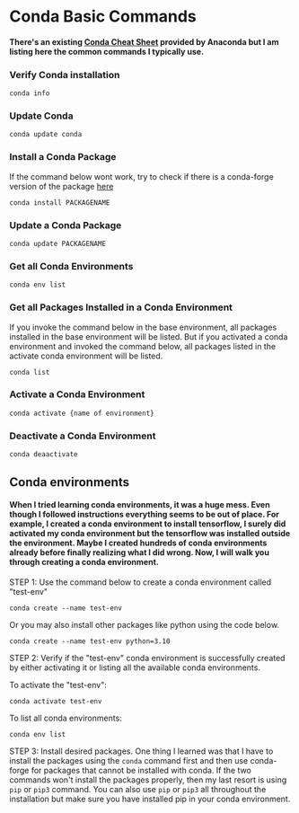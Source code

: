 # Conda Basic Commands

#### There's an existing [Conda Cheat Sheet](https://docs.conda.io/projects/conda/en/4.6.0/_downloads/52a95608c49671267e40c689e0bc00ca/conda-cheatsheet.pdf) provided by Anaconda but I am listing here the common commands I typically use.


### Verify Conda installation
```
conda info
```

### Update Conda
```
conda update conda
```

### Install a Conda Package
If the command below wont work, try to check if there is a conda-forge version of the package [here](https://anaconda.org/conda-forge)
```
conda install PACKAGENAME
```

### Update a Conda Package
```
conda update PACKAGENAME
```

### Get all Conda Environments
```
conda env list
```

### Get all Packages Installed in a Conda Environment
If you invoke the command below in the base environment, all packages installed in the base environment will be listed. But if you activated a conda environment and invoked the command below, all packages listed in the activate conda environment will be listed.
```
conda list
```

### Activate a Conda Environment
```
conda activate {name of environment}
```

### Deactivate a Conda Environment
```
conda deaactivate
```


## Conda environments
#### When I tried learning conda environments, it was a huge mess. Even though I followed instructions everything seems to be out of place. For example, I created a conda environment to install tensorflow, I surely did activated my conda environment but the tensorflow was installed outside the environment. Maybe I created hundreds of conda environments already before finally realizing what I did wrong. Now, I will walk you through creating a conda environment.


STEP 1: Use the command below to create a conda environment called "test-env"
```
conda create --name test-env
```
Or you may also install other packages like python using the code below.
```
conda create --name test-env python=3.10
```

STEP 2: Verify if the "test-env" conda environment is successfully created by either activating it or listing all the available conda environments.

To activate the "test-env":
```
conda activate test-env
```
To list all conda environments:
```
conda env list
```

STEP 3: Install desired packages. 
One thing I learned was that I have to install the packages using the ```conda``` command first and then use conda-forge for packages that cannot be installed with conda. If the two commands won't install the packages properly, then my last resort is using ```pip``` or ```pip3``` command. You can also use ```pip``` or ```pip3``` all throughout the installation but make sure you have installed pip in your conda environment.











